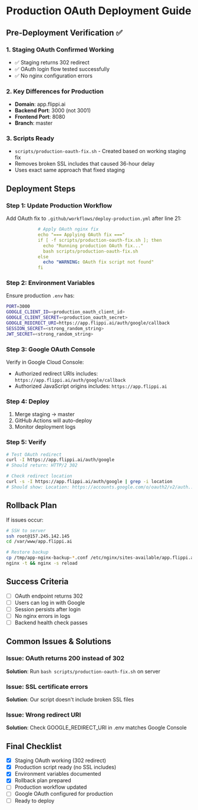 # Production OAuth Deployment Guide

## Pre-Deployment Verification ✅

### 1. Staging OAuth Confirmed Working
- ✅ Staging returns 302 redirect
- ✅ OAuth login flow tested successfully
- ✅ No nginx configuration errors

### 2. Key Differences for Production
- **Domain**: app.flippi.ai
- **Backend Port**: 3000 (not 3001)
- **Frontend Port**: 8080
- **Branch**: master

### 3. Scripts Ready
- `scripts/production-oauth-fix.sh` - Created based on working staging fix
- Removes broken SSL includes that caused 36-hour delay
- Uses exact same approach that fixed staging

## Deployment Steps

### Step 1: Update Production Workflow
Add OAuth fix to `.github/workflows/deploy-production.yml` after line 21:

```yaml
            # Apply OAuth nginx fix
            echo "=== Applying OAuth fix ==="
            if [ -f scripts/production-oauth-fix.sh ]; then
              echo "Running production OAuth fix..."
              bash scripts/production-oauth-fix.sh
            else
              echo "WARNING: OAuth fix script not found"
            fi
```

### Step 2: Environment Variables
Ensure production `.env` has:
```bash
PORT=3000
GOOGLE_CLIENT_ID=<production_oauth_client_id>
GOOGLE_CLIENT_SECRET=<production_oauth_secret>
GOOGLE_REDIRECT_URI=https://app.flippi.ai/auth/google/callback
SESSION_SECRET=<strong_random_string>
JWT_SECRET=<strong_random_string>
```

### Step 3: Google OAuth Console
Verify in Google Cloud Console:
- Authorized redirect URIs includes: `https://app.flippi.ai/auth/google/callback`
- Authorized JavaScript origins includes: `https://app.flippi.ai`

### Step 4: Deploy
1. Merge staging → master
2. GitHub Actions will auto-deploy
3. Monitor deployment logs

### Step 5: Verify
```bash
# Test OAuth redirect
curl -I https://app.flippi.ai/auth/google
# Should return: HTTP/2 302

# Check redirect location
curl -s -I https://app.flippi.ai/auth/google | grep -i location
# Should show: Location: https://accounts.google.com/o/oauth2/v2/auth...
```

## Rollback Plan
If issues occur:
```bash
# SSH to server
ssh root@157.245.142.145
cd /var/www/app.flippi.ai

# Restore backup
cp /tmp/app-nginx-backup-*.conf /etc/nginx/sites-available/app.flippi.ai
nginx -t && nginx -s reload
```

## Success Criteria
- [ ] OAuth endpoint returns 302
- [ ] Users can log in with Google
- [ ] Session persists after login
- [ ] No nginx errors in logs
- [ ] Backend health check passes

## Common Issues & Solutions

### Issue: OAuth returns 200 instead of 302
**Solution**: Run `bash scripts/production-oauth-fix.sh` on server

### Issue: SSL certificate errors
**Solution**: Our script doesn't include broken SSL files

### Issue: Wrong redirect URI
**Solution**: Check GOOGLE_REDIRECT_URI in .env matches Google Console

## Final Checklist
- [x] Staging OAuth working (302 redirect)
- [x] Production script ready (no SSL includes)
- [x] Environment variables documented
- [x] Rollback plan prepared
- [ ] Production workflow updated
- [ ] Google OAuth configured for production
- [ ] Ready to deploy